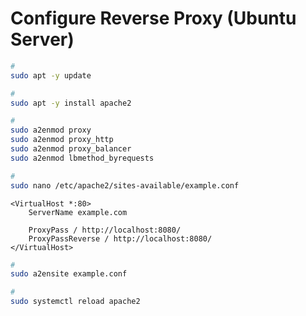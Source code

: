 # Configure Reverse Proxy (Ubuntu Server)

```Bash
#
sudo apt -y update

#
sudo apt -y install apache2

#
sudo a2enmod proxy
sudo a2enmod proxy_http
sudo a2enmod proxy_balancer
sudo a2enmod lbmethod_byrequests

#
sudo nano /etc/apache2/sites-available/example.conf
```

```Text
<VirtualHost *:80>
    ServerName example.com

    ProxyPass / http://localhost:8080/
    ProxyPassReverse / http://localhost:8080/
</VirtualHost>
```

```Bash
#
sudo a2ensite example.conf

#
sudo systemctl reload apache2
```
